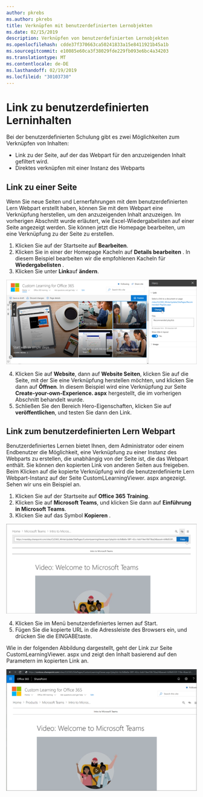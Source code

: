 ```yaml
---
author: pkrebs
ms.author: pkrebs
title: Verknüpfen mit benutzerdefinierten Lernobjekten
ms.date: 02/15/2019
description: Verknüpfen von benutzerdefinierten Lernobjekten
ms.openlocfilehash: cdde37f370663ca50241833a15e8411921b45a1b
ms.sourcegitcommit: e10085e60ca3f38029fde229fb093e6bc4a34203
ms.translationtype: MT
ms.contentlocale: de-DE
ms.lasthandoff: 02/19/2019
ms.locfileid: "30103730"
---
```

# <a name="link-to-custom-learning-content"></a>Link zu benutzerdefinierten Lerninhalten

Bei der benutzerdefinierten Schulung gibt es zwei Möglichkeiten zum Verknüpfen von Inhalten:

- Link zu der Seite, auf der das Webpart für den anzuzeigenden Inhalt gefiltert wird. 
- Direktes verknüpfen mit einer Instanz des Webparts

## <a name="link-to-a-page"></a>Link zu einer Seite

Wenn Sie neue Seiten und Lernerfahrungen mit dem benutzerdefinierten Lern Webpart erstellt haben, können Sie mit dem Webpart eine Verknüpfung herstellen, um den anzuzeigenden Inhalt anzuzeigen. Im vorherigen Abschnitt wurde erläutert, wie Excel-Wiedergabelisten auf einer Seite angezeigt werden. Sie können jetzt die Homepage bearbeiten, um eine Verknüpfung zu der Seite zu erstellen. 

1. Klicken Sie auf der Startseite auf **Bearbeiten**.
2. Klicken Sie in einer der Homepage Kacheln auf **Details bearbeiten** . In diesem Beispiel bearbeiten wir die empfohlenen Kacheln für **Wiedergabelisten** .
3. Klicken Sie unter **Link**auf **ändern**.

![CG-linktopage. png](media/cg-linktopage.png)

4. Klicken Sie auf **Website**, dann auf **Website Seiten**, klicken Sie auf die Seite, mit der Sie eine Verknüpfung herstellen möchten, und klicken Sie dann auf **Öffnen**. In diesem Beispiel wird eine Verknüpfung zur Seite **Create-your-own-Experience. aspx** hergestellt, die im vorherigen Abschnitt behandelt wurde.
5. Schließen Sie den Bereich Hero-Eigenschaften, klicken Sie auf **veröffentlichen**, und testen Sie dann den Link. 

## <a name="link-to-the-custom-learning-web-part"></a>Link zum benutzerdefinierten Lern Webpart
Benutzerdefiniertes Lernen bietet Ihnen, dem Administrator oder einem Endbenutzer die Möglichkeit, eine Verknüpfung zu einer Instanz des Webparts zu erstellen, die unabhängig von der Seite ist, die das Webpart enthält. Sie können den kopierten Link von anderen Seiten aus freigeben. Beim Klicken auf die kopierte Verknüpfung wird die benutzerdefinierte Lern Webpart-Instanz auf der Seite CustomLLearningViewer. aspx angezeigt. Sehen wir uns ein Beispiel an. 

1. Klicken Sie auf der Startseite auf **Office 365 Training**.
2. Klicken Sie auf **Microsoft Teams**, und klicken Sie dann auf **Einführung in Microsoft Teams**.
3. Klicken Sie auf das Symbol **Kopieren** .

![CG-linktowebpart. png](media/cg-linktowebpart.png)

4. Klicken Sie im Menü benutzerdefiniertes lernen auf Start.
5. Fügen Sie die kopierte URL in die Adressleiste des Browsers ein, und drücken Sie die EINGABEtaste. 

Wie in der folgenden Abbildung dargestellt, geht der Link zur Seite CustomLearningViewer. aspx und zeigt den Inhalt basierend auf den Parametern im kopierten Link an. 

![CG-linktowebpartviewer. png](media/cg-linktowebpartviewer.png)


